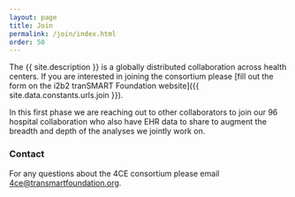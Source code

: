 ```yaml
---
layout: page
title: Join
permalink: /join/index.html
order: 50
---
```


The {{ site.description }} is a globally distributed collaboration across health centers. 
If you are interested in joining the consortium please [fill out the form on the i2b2 tranSMART Foundation website]({{ site.data.constants.urls.join }}).


In this first phase we are reaching out to other collaborators to join our 96 hospital collaboration who also have EHR data to share to augment the breadth and depth of the analyses we jointly work on.

### Contact

For any questions about the 4CE consortium please email [4ce@transmartfoundation.org](mailto:4ce@transmartfoundation.org).